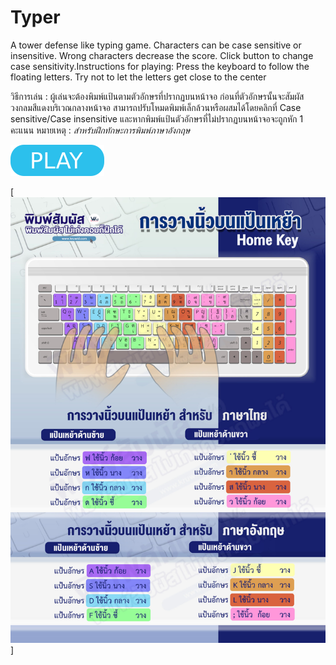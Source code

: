 # Typer

A tower defense like typing game. Characters can be case sensitive or insensitive. Wrong characters decrease the score. Click button to change case sensitivity.Instructions for playing: 
Press the keyboard to follow the floating letters. Try not to let the letters get close to the center

วิธีการเล่น : ผู้เล่นจะต้องพิมพ์แป้นตามตัวอักษรที่ปรากฏบนหน้าจอ ก่อนที่ตัวอักษรนั้นจะสัมผัสวงกลมสีแดงบริเวณกลางหน้าจอ  สามารถปรับโหมดพิมพ์เล็กล้วนหรือผสมได้โดยคลิกที่ Case sensitive/Case insensitive และหากพิมพ์แป้นตัวอักษรที่ไม่ปรากฏบนหน้าจอจะถูกหัก 1 คะแนน หมายเหตุ : *สำหรับฝึกทักษะการพิมพ์ภาษาอังกฤษ*

[![button](play.png)](typer.html)

[![button](key.jpg)]
